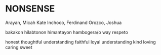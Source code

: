# NONSENSE

Arayan, Micah Kate
Inchoco, Ferdinand
Orozco, Joshua

bakakon
hilabtonon
himantayon
hambogera/o
way respeto

honest
thoughtful
understanding
faithful
loyal
understanding
kind
loving
caring
sweet
